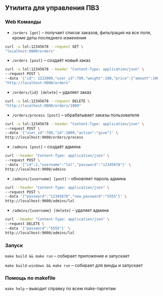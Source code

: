## Утилита для управления ПВЗ

### Web Команды
- `/orders [get]` – получает список заказов, фильтрация на все поля, кроме даты последнего изменения
```bash
curl -u lol:12345678 --request GET \
"localhost:9000/orders"
```
- `/orders [post]` – создаёт новый заказ
```bash
curl -u lol:12345678 --header "Content-Type: application/json" \
--request POST \
--data '{"id": 1222009,"user_id":789,"weight":100,"price":{"amount":1000000,"currency":"RUB"},"packaging":2,"extra_packaging":0,"expiry_date":"4025-03-10T00:00:00Z"}' \
"http://localhost:9000/orders"
```
- `/orders/{id} [delete]` – удаляет заказ
```bash
curl -u lol:12345678 --request DELETE \
"http://localhost:9000/orders/1009"
```
- `/orders/process [post]` – обрабатывает заказы пользователя
```bash
curl -u lol:12345678 --header "Content-Type: application/json" \
--request POST \
--data '{"user_id":789,"id":1009,"action":"give"}' \
http://localhost:9000/orders/process
```

- `/admins [post]` – создаёт админа
```bash
curl --header "Content-Type: application/json" \
--request POST \
--data '{"id":2,"username":"lol","password":"12345678"}' \
http://localhost:9000/admins
```
- `/admins/{username} [post]` – обновляет пароль админа
```bash
curl --header "Content-Type: application/json" \
--request POST \
--data '{"password":"12345678","new_password":"5555"}' \
http://localhost:9000/admins/lol
```
- `/admins/{username} [delete]` – удаляет админа
```bash
curl --header "Content-Type: application/json" \
--request DELETE \
--data '{"password":"5555"}' \
http://localhost:9000/admins/lol
```

### Запуск

`make build && make run` – собирает приложение и запускает

`make build-windows && make run` – собирает для винды и запускает

### Помощь по makefile

`make help` – выводит справку по всем make-таргетам